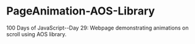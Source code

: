 # PageAnimation-AOS-Library
100 Days of JavaScript--Day 29: Webpage demonstrating animations on scroll using AOS library.

